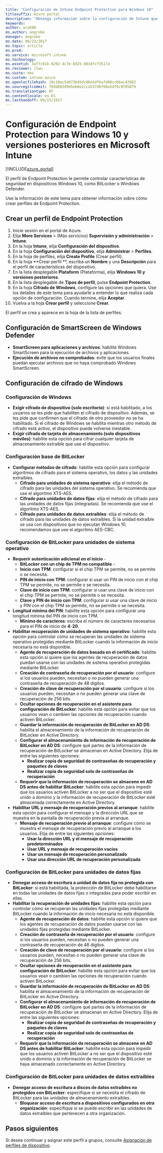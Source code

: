 ```yaml
---
title: "Configuración de Intune Endpoint Protection para Windows 10"
titlesuffix: Azure portal
description: "Obtenga información sobre la configuración de Intune que puede usar para controlar los valores de Endpoint Protection como BitLocker en dispositivos Windows 10."
keywords: 
author: arob98
ms.author: angrobe
manager: angrobe
ms.date: 08/23/2017
ms.topic: article
ms.prod: 
ms.service: microsoft-intune
ms.technology: 
ms.assetid: 3af7c91b-8292-4c7e-8d25-8834fcf3517a
ms.reviewer: ilwu
ms.suite: ems
ms.custom: intune-azure
ms.openlocfilehash: 19c20ac5dd73b45dc06d1df6a7d08cc6bac42982
ms.sourcegitcommit: 769db6599d5eb0e2cca537d0f60a5df9c9f05079
ms.translationtype: HT
ms.contentlocale: es-ES
ms.lasthandoff: 09/15/2017
---
```

# <a name="endpoint-protection-settings-for-windows-10-and-later-in-microsoft-intune"></a>Configuración de Endpoint Protection para Windows 10 y versiones posteriores en Microsoft Intune

[!INCLUDE[azure_portal](./includes/azure_portal.md)]

El perfil de Endpoint Protection le permite controlar características de seguridad en dispositivos Windows 10, como BitLocker o Windows Defender.

Use la información de este tema para obtener información sobre cómo crear perfiles de Endpoint Protection.

## <a name="create-an-endpoint-protection-profile"></a>Crear un perfil de Endpoint Protection

1. Inicie sesión en el portal de Azure.
2. Elija **More Services** >  (Más servicios) **Supervisión y administración** > **Intune**.
3. En la hoja **Intune**, elija **Configuración del dispositivo**.
2. En la hoja **Configuración del dispositivo**, elija **Administrar** > **Perfiles**.
3. En la hoja de perfiles, elija **Create Profile** (Crear perfil).
4. En la hoja **Crear perfil	**, escriba un **Nombre** y una **Descripción** para el perfil de características del dispositivo.
5. En la lista desplegable **Plataform** (Plataforma), elija **Windows 10 y versiones posteriores**.
6. En la lista desplegable de **Tipos de perfil**, pulse **Endpoint Protection**.
7. En la hoja **Cifrado de Windows**, configure las opciones que quiera. Use los detalles de este tema para ayudarle a entender lo que realiza cada opción de configuración. Cuando termine, elija **Aceptar**.
8. Vuelva a la hoja **Crear perfil** y seleccione **Crear**.

El perfil se crea y aparece en la hoja de la lista de perfiles.

## <a name="windows-defender-smartscreen-settings"></a>Configuración de SmartScreen de Windows Defender

- **SmartScreen para aplicaciones y archivos**: habilite Windows SmartScreen para la ejecución de archivos y aplicaciones.
- **Ejecución de archivos no comprobados**: evite que los usuarios finales puedan ejecutar archivos que no haya comprobado Windows SmartScreen.

## <a name="windows-encryption-settings"></a>Configuración de cifrado de Windows

### <a name="windows-settings"></a>Configuración de Windows

- **Exigir cifrado de dispositivo (solo escritorio)**: si está habilitado, a los usuarios se les pide que habiliten el cifrado de dispositivo. Además, se les pide que confirmen que el cifrado de otro proveedor no se ha habilitado. Si el cifrado de Windows se habilita mientras otro método de cifrado está activo, el dispositivo puede volverse inestable.
- **Exigir cifrado de tarjeta de almacenamiento (solo dispositivos móviles)**: habilite esta opción para cifrar cualquier tarjeta de almacenamiento extraíble que use el dispositivo.


### <a name="bitlocker-base-settings"></a>Configuración base de BitLocker

- **Configurar métodos de cifrado**: habilite esta opción para configurar algoritmos de cifrado para el sistema operativo, los datos y las unidades extraíbles.
    - **Cifrado para unidades de sistema operativo**: elija el método de cifrado para las unidades del sistema operativo. Se recomienda que use el algoritmo XTS-AES.
    - **Cifrado para unidades de datos fijas**: elija el método de cifrado para las unidades de datos fijas (integradas). Se recomienda que use el algoritmo XTS-AES.
    - **Cifrado para unidades de datos extraíbles**: elija el método de cifrado para las unidades de datos extraíbles. Si la unidad extraíble se usa con dispositivos que no ejecutan Windows 10, recomendamos que use el algoritmo AES-CBC.


### <a name="bitlocker-os-drive-settings"></a>Configuración de BitLocker para unidades de sistema operativo

- **Requerir autenticación adicional en el inicio** -
    - **BitLocker con un chip de TPM no compatible** -
    - **Inicio con TPM**: configurar si el chip TPM se permite, no se permite o se necesita.
    - **PIN de inicio con TPM**: configurar si usar un PIN de inicio con el chip TPM se permite, no se permite o se necesita.
    - **Clave de inicio con TPM**: configurar si usar una clave de inicio con el chip TPM se permite, no se permite o se necesita.
    - **Clave y PIN de inicio con TPM**: configurar si usar una clave de inicio y PIN con el chip TPM se permite, no se permite o se necesita.
- **Longitud mínima del PIN**: habilite esta opción para configurar una longitud mínima del PIN de inicio con TPM.
    - **Mínimo de caracteres**: escriba el número de caracteres necesarios para el PIN de inicio de **4**-**20**.
- **Habilitar recuperación de unidades de sistema operativo**: habilite esta opción para controlar cómo se recuperan las unidades de sistema operativo protegidas mediante BitLocker cuando la información de inicio necesaria no está disponible.
    - **Agente de recuperación de datos basada en el certificado**: habilite esta opción si quiere que los agentes de recuperación de datos puedan usarse con las unidades de sistema operativo protegidas mediante BitLocker.
    - **Creación de contraseña de recuperación por el usuario**: configure si los usuarios pueden, necesitan o no pueden generar una contraseña de recuperación de 48 dígitos.
    - **Creación de clave de recuperación por el usuario**: configure si los usuarios pueden, necesitan o no pueden generar una clave de recuperación de 256 bits.
    - **Ocultar opciones de recuperación en el asistente para configuración de BitLocker**: habilite esta opción para evitar que los usuarios vean o cambien las opciones de recuperación cuando activen BitLocker.
    - **Guardar la información de recuperación de BitLocker en AD DS**: habilita el almacenamiento de la información de recuperación de BitLocker en Active Directory.
    - **Configurar el almacenamiento de información de recuperación de BitLocker en AD DS**: configure qué partes de la información de recuperación de BitLocker se almacenan en Active Directory. Elija de entre las siguientes opciones:
        - **Realizar copia de seguridad de contraseñas de recuperación y paquetes de claves**
        - **Realizar copia de seguridad solo de contraseñas de recuperación**
    - **Requerir que la información de recuperación se almacene en AD DS antes de habilitar BitLocker**: habilite esta opción para impedir que los usuarios activen BitLocker a no ser que el dispositivo esté unido a dominio y la información de recuperación de BitLocker esté almacenada correctamente en Active Directory.
- **Habilitar URL y mensaje de recuperación previos al arranque**: habilite esta opción para configurar el mensaje y la dirección URL que se muestra en la pantalla de recuperación previa al arranque.
    - **Mensaje de recuperación previo al arranque**: configure cómo se muestra el mensaje de recuperación previo al arranque a los usuarios. Elija de entre las siguientes opciones:
        - **Usar la dirección URL y el mensaje de recuperación predeterminados**
        - **Usar URL y mensaje de recuperación vacíos**
        - **Usar un mensaje de recuperación personalizado**
        - **Usar una dirección URL de recuperación personalizada**


### <a name="bitlocker-fixed-data-drive-settings"></a>Configuración de BitLocker para unidades de datos fijas

- **Denegar acceso de escritura a unidad de datos fija no protegida con BitLocker**: si está habilitada, la protección de BitLocker debe habilitarse en todas las unidades de datos fijas o integradas para poder escribir en ellas.
- **Habilitar la recuperación de unidades fijas**: habilite esta opción para controlar cómo se recuperan las unidades fijas protegidas mediante BitLocker cuando la información de inicio necesaria no está disponible.
    - **Agente de recuperación de datos**: habilite esta opción si quiere que los agentes de recuperación de datos puedan usarse con las unidades fijas protegidas mediante BitLocker.
    - **Creación de contraseña de recuperación por el usuario**: configure si los usuarios pueden, necesitan o no pueden generar una contraseña de recuperación de 48 dígitos.  
    - **Creación de clave de recuperación por el usuario**: configure si los usuarios pueden, necesitan o no pueden generar una clave de recuperación de 256 bits.
    - **Ocultar opciones de recuperación en el asistente para configuración de BitLocker**: habilite esta opción para evitar que los usuarios vean o cambien las opciones de recuperación cuando activen BitLocker.
    - **Guardar la información de recuperación de BitLocker en AD DS**: habilita el almacenamiento de la información de recuperación de BitLocker en Active Directory.
    - **Configurar el almacenamiento de información de recuperación de BitLocker en AD DS**: configure qué partes de la información de recuperación de BitLocker se almacenan en Active Directory. Elija de entre las siguientes opciones:
        - **Realizar copia de seguridad de contraseñas de recuperación y paquetes de claves**
        - **Realizar copia de seguridad solo de contraseñas de recuperación**
    - **Requerir que la información de recuperación se almacene en AD DS antes de habilitar BitLocker**: habilite esta opción para impedir que los usuarios activen BitLocker a no ser que el dispositivo esté unido a dominio y la información de recuperación de BitLocker se haya almacenado correctamente en Active Directory.


### <a name="bitlocker-removable-data-drive-settings"></a>Configuración de BitLocker para unidades de datos extraíbles

- **Denegar acceso de escritura a discos de datos extraíbles no protegidos con BitLocker**: especifique si se necesita el cifrado de BitLocker para las unidades de almacenamiento extraíbles.
    - **Bloquear acceso de escritura a dispositivos configurados en otra organización**: especifique si se puede escribir en las unidades de datos extraíbles que pertenecen a otra organización.



## <a name="next-steps"></a>Pasos siguientes

Si desea continuar y asignar este perfil a grupos, consulte [Asignación de perfiles de dispositivo](device-profile-assign.md).
